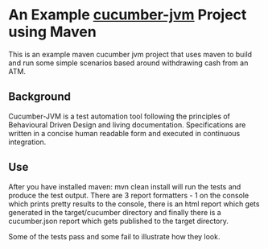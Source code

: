 # An Example  [cucumber-jvm](https://github.com/cucumber/cucumber-jvm) Project using Maven
This is an example maven cucumber jvm project that uses maven to build and run some simple scenarios based around withdrawing cash from an ATM.

## Background

Cucumber-JVM is a test automation tool following the principles of Behavioural Driven Design and living documentation. Specifications are written in a concise human readable form and executed in continuous integration. 

## Use

After you have installed maven: mvn clean install will run the tests and produce the test output. There are 3 report formatters - 1 on the console which prints pretty results to the console, there is an html report which gets generated in the target/cucumber directory and finally there is a cucumber.json report which gets published to the target directory.

Some of the tests pass and some fail to illustrate how they look. 

